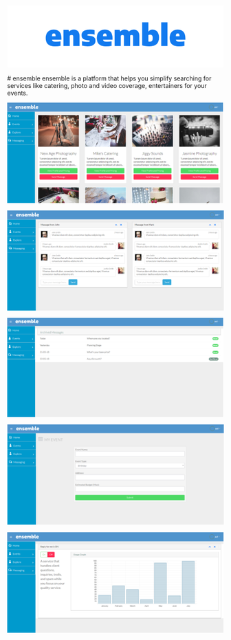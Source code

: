 <p align="center"> 
  <img src="/ensemble1.png"/>
</p>
# ensemble
ensemble is a platform that helps you simplify searching for services like catering, photo and video coverage, entertainers for your events.
<p align="center"> 
  <img src="/snap1.png"/>
</p>
<p align="center"> 
  <img src="/snap2.png"/>
</p>
<p align="center"> 
  <img src="/snap3.png"/>
</p>
<p align="center"> 
  <img src="/snap4.png"/>
</p>
<p align="center"> 
  <img src="/snap5.png"/>
</p>
